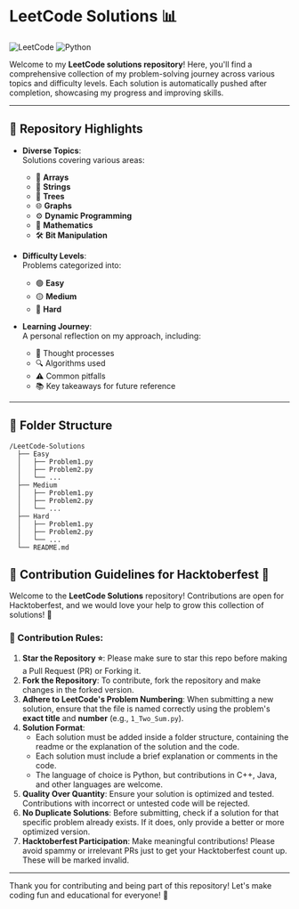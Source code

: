 # LeetCode Solutions 📊

![LeetCode](https://img.shields.io/badge/LeetCode-Solutions-brightgreen) ![Python](https://img.shields.io/badge/Python-3.8-blue)

Welcome to my **LeetCode solutions repository**! Here, you'll find a comprehensive collection of my problem-solving journey across various topics and difficulty levels. Each solution is automatically pushed after completion, showcasing my progress and improving skills.

---

## 🌟 Repository Highlights

- **Diverse Topics**:  
  Solutions covering various areas:
  - 🥇 **Arrays**
  - 🧩 **Strings**
  - 🌳 **Trees**
  - 🌐 **Graphs**
  - ⚙️ **Dynamic Programming**
  - 🧮 **Mathematics**
  - 🛠️ **Bit Manipulation**
  
- **Difficulty Levels**:  
  Problems categorized into:
  - 🟢 **Easy**
  - 🟡 **Medium**
  - 🔴 **Hard**

- **Learning Journey**:  
  A personal reflection on my approach, including:
  - 🧠 Thought processes
  - 🔍 Algorithms used
  - ⚠️ Common pitfalls
  - 📚 Key takeaways for future reference

---

## 📁 Folder Structure

```plaintext
/LeetCode-Solutions
  ├── Easy
  │   ├── Problem1.py
  │   ├── Problem2.py
  │   └── ...
  ├── Medium
  │   ├── Problem1.py
  │   ├── Problem2.py
  │   └── ...
  ├── Hard
  │   ├── Problem1.py
  │   ├── Problem2.py
  │   └── ...
  └── README.md

```

## 🎉 Contribution Guidelines for Hacktoberfest 🎉

Welcome to the **LeetCode Solutions** repository! Contributions are open for Hacktoberfest, and we would love your help to grow this collection of solutions! 🎉

### 📝 Contribution Rules:
1. **Star the Repository ⭐**: Please make sure to star this repo before making a Pull Request (PR) or Forking it.
2. **Fork the Repository**: To contribute, fork the repository and make changes in the forked version.
3. **Adhere to LeetCode's Problem Numbering**: When submitting a new solution, ensure that the file is named correctly using the problem's **exact title** and **number** (e.g., `1_Two_Sum.py`).
4. **Solution Format**:
   - Each solution must be added inside a folder structure, containing the readme or the explanation of the solution and the code.
   - Each solution must include a brief explanation or comments in the code.
   - The language of choice is Python, but contributions in C++, Java, and other languages are welcome.
6. **Quality Over Quantity**: Ensure your solution is optimized and tested. Contributions with incorrect or untested code will be rejected.
7. **No Duplicate Solutions**: Before submitting, check if a solution for that specific problem already exists. If it does, only provide a better or more optimized version.
8. **Hacktoberfest Participation**: Make meaningful contributions! Please avoid spammy or irrelevant PRs just to get your Hacktoberfest count up. These will be marked invalid.

---

Thank you for contributing and being part of this repository! Let's make coding fun and educational for everyone! 🚀


